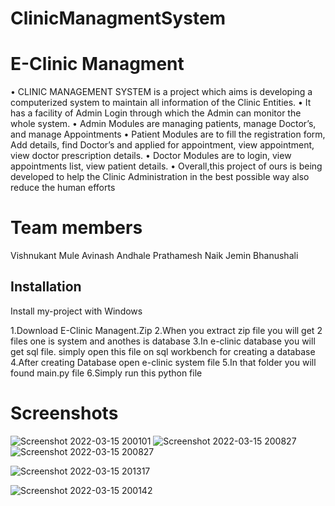 # ClinicManagmentSystem


# E-Clinic Managment

• CLINIC MANAGEMENT SYSTEM is a project which aims is 
developing a computerized system to maintain all information 
of the Clinic Entities.
• It has a facility of Admin Login through which the Admin can 
monitor the whole system.
• Admin Modules are managing patients, manage Doctor’s, and 
manage Appointments
• Patient Modules are to fill the registration form, Add details, 
find Doctor’s and applied for appointment, view appointment, 
view doctor prescription details.
• Doctor Modules are to login, view appointments list, view 
patient details.
• Overall,this project of ours is being developed to help the Clinic 
Administration in the best possible way also reduce the human 
efforts

# Team members
 Vishnukant Mule
 Avinash Andhale
 Prathamesh Naik
 Jemin Bhanushali
 
 ## Installation

Install my-project with Windows

  1.Download E-Clinic Managent.Zip 
  2.When you extract zip file you will get 2 files one
    is system and anothes is database
  3.In e-clinic database you will get sql file. simply 
    open this file on sql workbench for creating a database
  4.After creating Database open e-clinic system file 
  5.In that folder you will found main.py file
  6.Simply run this python file
  
  # Screenshots
  ![Screenshot 2022-03-15 200101](https://user-images.githubusercontent.com/92650489/164947006-3caaf690-ebcb-4f12-9007-642a3fe99849.jpg)
  ![Screenshot 2022-03-15 200827](https://user-images.githubusercontent.com/92650489/164947021-9ec2e101-1c85-4c0b-b3fb-9cf9810ba6ab.jpg)
![Screenshot 2022-03-15 200827](https://user-images.githubusercontent.com/92650489/164947036-8c5db1da-a337-4ae7-bede-99f964b08daf.jpg)

  ![Screenshot 2022-03-15 201317](https://user-images.githubusercontent.com/92650489/164947029-0c6103c8-27aa-4005-ac5b-3fbd7460d366.jpg)

  ![Screenshot 2022-03-15 200142](https://user-images.githubusercontent.com/92650489/164947011-3f39ded1-813d-4e01-aa75-84618b0f08d4.jpg)

